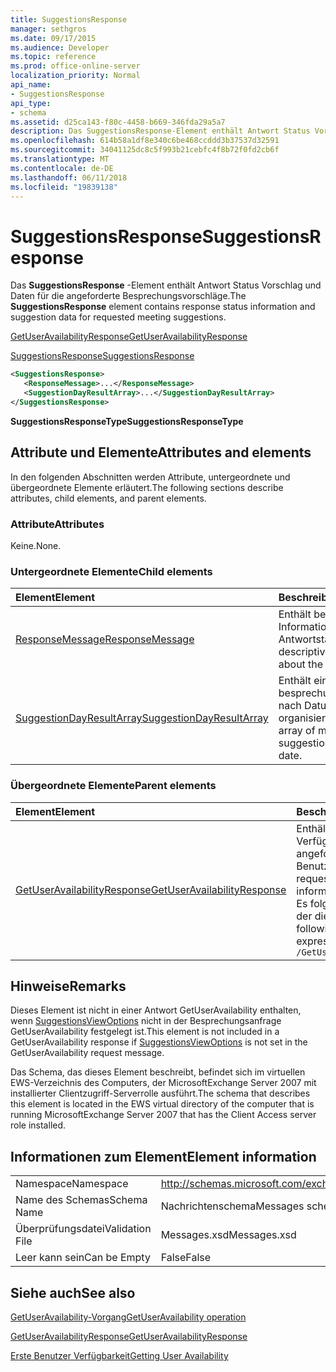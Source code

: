 ```yaml
---
title: SuggestionsResponse
manager: sethgros
ms.date: 09/17/2015
ms.audience: Developer
ms.topic: reference
ms.prod: office-online-server
localization_priority: Normal
api_name:
- SuggestionsResponse
api_type:
- schema
ms.assetid: d25ca143-f80c-4458-b669-346fda29a5a7
description: Das SuggestionsResponse-Element enthält Antwort Status Vorschlag und Daten für die angeforderte Besprechungsvorschläge.
ms.openlocfilehash: 614b58a1df8e340c6be468ccddd3b37537d32591
ms.sourcegitcommit: 34041125dc8c5f993b21cebfc4f8b72f0fd2cb6f
ms.translationtype: MT
ms.contentlocale: de-DE
ms.lasthandoff: 06/11/2018
ms.locfileid: "19839138"
---
```

# <a name="suggestionsresponse"></a><span data-ttu-id="cd481-103">SuggestionsResponse</span><span class="sxs-lookup"><span data-stu-id="cd481-103">SuggestionsResponse</span></span>

<span data-ttu-id="cd481-104">Das **SuggestionsResponse** -Element enthält Antwort Status Vorschlag und Daten für die angeforderte Besprechungsvorschläge.</span><span class="sxs-lookup"><span data-stu-id="cd481-104">The **SuggestionsResponse** element contains response status information and suggestion data for requested meeting suggestions.</span></span> 
  
[<span data-ttu-id="cd481-105">GetUserAvailabilityResponse</span><span class="sxs-lookup"><span data-stu-id="cd481-105">GetUserAvailabilityResponse</span></span>](getuseravailabilityresponse.md)
  
[<span data-ttu-id="cd481-106">SuggestionsResponse</span><span class="sxs-lookup"><span data-stu-id="cd481-106">SuggestionsResponse</span></span>](suggestionsresponse.md)
  
```xml
<SuggestionsResponse>
   <ResponseMessage>...</ResponseMessage>
   <SuggestionDayResultArray>...</SuggestionDayResultArray>
</SuggestionsResponse>
```

 <span data-ttu-id="cd481-107">**SuggestionsResponseType**</span><span class="sxs-lookup"><span data-stu-id="cd481-107">**SuggestionsResponseType**</span></span>
## <a name="attributes-and-elements"></a><span data-ttu-id="cd481-108">Attribute und Elemente</span><span class="sxs-lookup"><span data-stu-id="cd481-108">Attributes and elements</span></span>

<span data-ttu-id="cd481-109">In den folgenden Abschnitten werden Attribute, untergeordnete und übergeordnete Elemente erläutert.</span><span class="sxs-lookup"><span data-stu-id="cd481-109">The following sections describe attributes, child elements, and parent elements.</span></span>
  
### <a name="attributes"></a><span data-ttu-id="cd481-110">Attribute</span><span class="sxs-lookup"><span data-stu-id="cd481-110">Attributes</span></span>

<span data-ttu-id="cd481-111">Keine.</span><span class="sxs-lookup"><span data-stu-id="cd481-111">None.</span></span>
  
### <a name="child-elements"></a><span data-ttu-id="cd481-112">Untergeordnete Elemente</span><span class="sxs-lookup"><span data-stu-id="cd481-112">Child elements</span></span>

|<span data-ttu-id="cd481-113">**Element**</span><span class="sxs-lookup"><span data-stu-id="cd481-113">**Element**</span></span>|<span data-ttu-id="cd481-114">**Beschreibung**</span><span class="sxs-lookup"><span data-stu-id="cd481-114">**Description**</span></span>|
|:-----|:-----|
|[<span data-ttu-id="cd481-115">ResponseMessage</span><span class="sxs-lookup"><span data-stu-id="cd481-115">ResponseMessage</span></span>](responsemessage.md) <br/> |<span data-ttu-id="cd481-116">Enthält beschreibende Informationen über den Antwortstatus.</span><span class="sxs-lookup"><span data-stu-id="cd481-116">Provides descriptive information about the response status.</span></span>  <br/> |
|[<span data-ttu-id="cd481-117">SuggestionDayResultArray</span><span class="sxs-lookup"><span data-stu-id="cd481-117">SuggestionDayResultArray</span></span>](suggestiondayresultarray.md) <br/> |<span data-ttu-id="cd481-118">Enthält ein Array von besprechungsvorschlägen nach Datum organisiert.</span><span class="sxs-lookup"><span data-stu-id="cd481-118">Contains an array of meeting suggestions organized by date.</span></span>  <br/> |
   
### <a name="parent-elements"></a><span data-ttu-id="cd481-119">Übergeordnete Elemente</span><span class="sxs-lookup"><span data-stu-id="cd481-119">Parent elements</span></span>

|<span data-ttu-id="cd481-120">**Element**</span><span class="sxs-lookup"><span data-stu-id="cd481-120">**Element**</span></span>|<span data-ttu-id="cd481-121">**Beschreibung**</span><span class="sxs-lookup"><span data-stu-id="cd481-121">**Description**</span></span>|
|:-----|:-----|
|[<span data-ttu-id="cd481-122">GetUserAvailabilityResponse</span><span class="sxs-lookup"><span data-stu-id="cd481-122">GetUserAvailabilityResponse</span></span>](getuseravailabilityresponse.md) <br/> |<span data-ttu-id="cd481-123">Enthält Informationen zur Verfügbarkeit der angeforderten Benutzer.</span><span class="sxs-lookup"><span data-stu-id="cd481-123">Contains the requested users' availability information.</span></span>  <br/> <span data-ttu-id="cd481-124">Es folgt der XPath-Ausdruck, der dieses Element:</span><span class="sxs-lookup"><span data-stu-id="cd481-124">The following is the XPath expression to this element:</span></span>  <br/>  `/GetUserAvailabilityResponse` <br/> |
   
## <a name="remarks"></a><span data-ttu-id="cd481-125">Hinweise</span><span class="sxs-lookup"><span data-stu-id="cd481-125">Remarks</span></span>

<span data-ttu-id="cd481-126">Dieses Element ist nicht in einer Antwort GetUserAvailability enthalten, wenn [SuggestionsViewOptions](suggestionsviewoptions.md) nicht in der Besprechungsanfrage GetUserAvailability festgelegt ist.</span><span class="sxs-lookup"><span data-stu-id="cd481-126">This element is not included in a GetUserAvailability response if [SuggestionsViewOptions](suggestionsviewoptions.md) is not set in the GetUserAvailability request message.</span></span> 
  
<span data-ttu-id="cd481-127">Das Schema, das dieses Element beschreibt, befindet sich im virtuellen EWS-Verzeichnis des Computers, der MicrosoftExchange Server 2007 mit installierter Clientzugriff-Serverrolle ausführt.</span><span class="sxs-lookup"><span data-stu-id="cd481-127">The schema that describes this element is located in the EWS virtual directory of the computer that is running MicrosoftExchange Server 2007 that has the Client Access server role installed.</span></span>
  
## <a name="element-information"></a><span data-ttu-id="cd481-128">Informationen zum Element</span><span class="sxs-lookup"><span data-stu-id="cd481-128">Element information</span></span>

|||
|:-----|:-----|
|<span data-ttu-id="cd481-129">Namespace</span><span class="sxs-lookup"><span data-stu-id="cd481-129">Namespace</span></span>  <br/> |http://schemas.microsoft.com/exchange/services/2006/messages  <br/> |
|<span data-ttu-id="cd481-130">Name des Schemas</span><span class="sxs-lookup"><span data-stu-id="cd481-130">Schema Name</span></span>  <br/> |<span data-ttu-id="cd481-131">Nachrichtenschema</span><span class="sxs-lookup"><span data-stu-id="cd481-131">Messages schema</span></span>  <br/> |
|<span data-ttu-id="cd481-132">Überprüfungsdatei</span><span class="sxs-lookup"><span data-stu-id="cd481-132">Validation File</span></span>  <br/> |<span data-ttu-id="cd481-133">Messages.xsd</span><span class="sxs-lookup"><span data-stu-id="cd481-133">Messages.xsd</span></span>  <br/> |
|<span data-ttu-id="cd481-134">Leer kann sein</span><span class="sxs-lookup"><span data-stu-id="cd481-134">Can be Empty</span></span>  <br/> |<span data-ttu-id="cd481-135">False</span><span class="sxs-lookup"><span data-stu-id="cd481-135">False</span></span>  <br/> |
   
## <a name="see-also"></a><span data-ttu-id="cd481-136">Siehe auch</span><span class="sxs-lookup"><span data-stu-id="cd481-136">See also</span></span>



[<span data-ttu-id="cd481-137">GetUserAvailability-Vorgang</span><span class="sxs-lookup"><span data-stu-id="cd481-137">GetUserAvailability operation</span></span>](getuseravailability-operation.md)
  
[<span data-ttu-id="cd481-138">GetUserAvailabilityResponse</span><span class="sxs-lookup"><span data-stu-id="cd481-138">GetUserAvailabilityResponse</span></span>](getuseravailabilityresponse.md)


[<span data-ttu-id="cd481-139">Erste Benutzer Verfügbarkeit</span><span class="sxs-lookup"><span data-stu-id="cd481-139">Getting User Availability</span></span>](http://msdn.microsoft.com/library/d4133fcb-9b0f-4e6b-aadf-a389da83516a%28Office.15%29.aspx)

